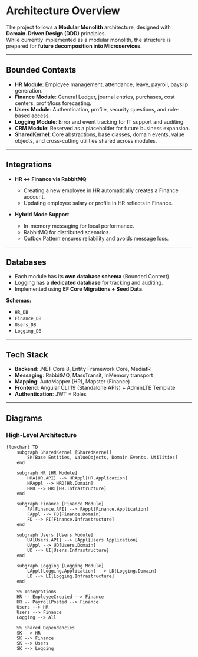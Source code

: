 # Architecture Overview

The project follows a **Modular Monolith** architecture, designed with **Domain-Driven Design (DDD)** principles.  
While currently implemented as a modular monolith, the structure is prepared for **future decomposition into Microservices**.

---

## Bounded Contexts

- **HR Module**: Employee management, attendance, leave, payroll, payslip generation.  
- **Finance Module**: General Ledger, journal entries, purchases, cost centers, profit/loss forecasting.  
- **Users Module**: Authentication, profile, security questions, and role-based access.  
- **Logging Module**: Error and event tracking for IT support and auditing.  
- **CRM Module**: Reserved as a placeholder for future business expansion.  
- **SharedKernel**: Core abstractions, base classes, domain events, value objects, and cross-cutting utilities shared across modules.  

---

## Integrations

- **HR ↔ Finance via RabbitMQ**  
  - Creating a new employee in HR automatically creates a Finance account.  
  - Updating employee salary or profile in HR reflects in Finance.  

- **Hybrid Mode Support**  
  - In-memory messaging for local performance.  
  - RabbitMQ for distributed scenarios.  
  - Outbox Pattern ensures reliability and avoids message loss.  

---

## Databases

- Each module has its **own database schema** (Bounded Context).  
- Logging has a **dedicated database** for tracking and auditing.  
- Implemented using **EF Core Migrations + Seed Data**.  

**Schemas:**
- `HR_DB`  
- `Finance_DB`  
- `Users_DB`  
- `Logging_DB`  

---

## Tech Stack

- **Backend**: .NET Core 8, Entity Framework Core, MediatR  
- **Messaging**: RabbitMQ, MassTransit, InMemory transport  
- **Mapping**: AutoMapper (HR), Mapster (Finance)  
- **Frontend**: Angular CLI 19 (Standalone APIs) + AdminLTE Template  
- **Authentication**: JWT + Roles  

---

## Diagrams

### High-Level Architecture
```mermaid
flowchart TD
    subgraph SharedKernel [SharedKernel]
        SK[Base Entities, ValueObjects, Domain Events, Utilities]
    end

    subgraph HR [HR Module]
        HRA[HR.API] --> HRAppl[HR.Application]
        HRAppl --> HRD[HR.Domain]
        HRD --> HRI[HR.Infrastructure]
    end

    subgraph Finance [Finance Module]
        FA[Finance.API] --> FAppl[Finance.Application]
        FAppl --> FD[Finance.Domain]
        FD --> FI[Finance.Infrastructure]
    end

    subgraph Users [Users Module]
        UA[Users.API] --> UAppl[Users.Application]
        UAppl --> UD[Users.Domain]
        UD --> UI[Users.Infrastructure]
    end

    subgraph Logging [Logging Module]
        LAppl[Logging.Application] --> LD[Logging.Domain]
        LD --> LI[Logging.Infrastructure]
    end

    %% Integrations
    HR -- EmployeeCreated --> Finance
    HR -- PayrollPosted --> Finance
    Users --> HR
    Users --> Finance
    Logging --> All

    %% Shared Dependencies
    SK --> HR
    SK --> Finance
    SK --> Users
    SK --> Logging
